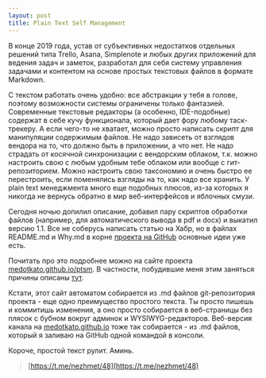 ```yaml
---
layout: post
title: Plain Text Self Management
---
```


В конце 2019 года, устав от субъективных недостатков отдельных решений типа Trello, Asana, Simplenote и любых других приложений для ведения задач и заметок, разработал для себя систему управления задачами и контентом на основе простых текстовых файлов в формате Markdown.

С текстом работать очень удобно: все абстракции у тебя в голове, поэтому возможности системы ограничены только фантазией. Современные текстовые редакторы (а особенно, IDE-подобные) содержат в себе кучу функционала, который дает фору любому таск-трекеру. А если чего-то не хватает, можно просто написать скрипт для манипуляции содержимым файлов. Не надо зависеть от взглядов вендора на то, что должно быть в приложении, а что нет. Не надо страдать от косячной синхронизации с вендорским облаком, т.к. можно настроить свою с любым удобным тебе облаком или вообще с гит-репозиторием. Можно настроить свою таксономию и очень быстро ее перестроить, если поменялись взгляды на то, как надо все хранить. У plain text менеджмента много еще подобных плюсов, из-за которых я никогда не вернусь обратно в мир веб-интерфейсов и яблочных смузи.

Сегодня ночью допилил описание, добавил пару скриптов обработки файлов (например, для автоматического вывода в pdf и docx) и выкатил версию 1.1. Все не соберусь написать статью на Хабр, но в файлах README.md и Why.md в корне [проекта на GitHub](https://github.com/medotkato/ptsm) основные идеи уже есть.

Почитать про это подробнее можно на сайте проекта [medotkato.github.io/ptsm](https://medotkato.github.io/ptsm). В частности, побудившие меня этим заняться причины описаны [тут](https://medotkato.github.io/ptsm/notes/Why.html).

Кстати, этот сайт автоматом собирается из .md файлов git-репозитория проекта - еще одно преимущество простого текста. Ты просто пишешь и коммитишь изменения, а оно просто собирается в веб-страницы без плясок с бубном вокруг админок и WYSIWYG-редакторов. Веб-версия канала на [medotkato.github.io](https://medotkato.github.io) тоже так собирается - из .md файлов, который я заливаю на GitHub одной командой в консоли.

Короче, простой текст рулит. Аминь.

> [https://t.me/nezhmet/48](https://t.me/nezhmet/48)

